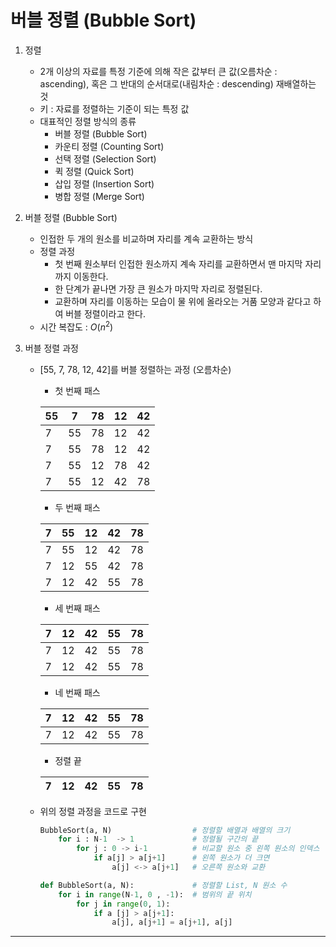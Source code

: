 # 버블 정렬 (Bubble Sort)

1. 정렬
    - 2개 이상의 자료를 특정 기준에 의해 작은 값부터 큰 값(오름차순 : ascending), 혹은 그 반대의 순서대로(내림차순 : descending) 재배열하는 것
    - 키 : 자료를 정렬하는 기준이 되는 특정 값
    - 대표적인 정렬 방식의 종류
        - 버블 정렬 (Bubble Sort)
        - 카운티 정렬 (Counting Sort)
        - 선택 정렬 (Selection Sort)
        - 퀵 정렬 (Quick Sort)
        - 삽입 정렬 (Insertion Sort)
        - 병합 정렬 (Merge Sort)
    
2. 버블 정렬 (Bubble Sort)
    - 인접한 두 개의 원소를 비교하며 자리를 계속 교환하는 방식
    - 정렬 과정
        - 첫 번째 원소부터 인접한 원소까지 계속 자리를 교환하면서 맨 마지막 자리까지 이동한다.
        - 한 단계가 끝나면 가장 큰 원소가 마지막 자리로 정렬된다.
        - 교환하며 자리를 이동하는 모습이 물 위에 올라오는 거품 모양과 같다고 하여 버블 정렬이라고 한다.
    - 시간 복잡도 : $O(n^2)$
    
3. 버블 정렬 과정
    - [55, 7, 78, 12, 42]를 버블 정렬하는 과정 (오름차순)
        - 첫 번째 패스
        
        | 55 | 7 | 78 | 12 | 42 |
        | --- | --- | --- | --- | --- |
        | 7 | 55 | 78 | 12 | 42 |
        | 7 | 55 | 78 | 12 | 42 |
        | 7 | 55 | 12 | 78 | 42 |
        | 7 | 55 | 12 | 42 | 78 |
        - 두 번째 패스
        
        | 7 | 55 | 12 | 42 | 78 |
        | --- | --- | --- | --- | --- |
        | 7 | 55 | 12 | 42 | 78 |
        | 7 | 12 | 55 | 42 | 78 |
        | 7 | 12 | 42 | 55 | 78 |
        - 세 번째 패스
        
        | 7 | 12 | 42 | 55 | 78 |
        | --- | --- | --- | --- | --- |
        | 7 | 12 | 42 | 55 | 78 |
        | 7 | 12 | 42 | 55 | 78 |
        - 네 번째 패스
        
        | 7 | 12 | 42 | 55 | 78 |
        | --- | --- | --- | --- | --- |
        | 7 | 12 | 42 | 55 | 78 |
        - 정렬 끝
        
        | 7 | 12 | 42 | 55 | 78 |
        | --- | --- | --- | --- | --- |
    - 위의 정렬 과정을 코드로 구현
        
        ```python
        BubbleSort(a, N)                  # 정렬할 배열과 배열의 크기
            for i : N-1  -> 1             # 정렬될 구간의 끝
                for j : 0 -> i-1          # 비교할 원소 중 왼쪽 원소의 인덱스
                    if a[j] > a[j+1]      # 왼쪽 원소가 더 크면
                        a[j] <-> a[j+1]   # 오른쪽 원소와 교환
        ```
        
        ```python
        def BubbleSort(a, N):             # 정렬할 List, N 원소 수
            for i in range(N-1, 0 , -1):  # 범위의 끝 위치
                for j in range(0, 1):
                    if a [j] > a[j+1]:
                        a[j], a[j+1] = a[j+1], a[j]
        ```
        

---
